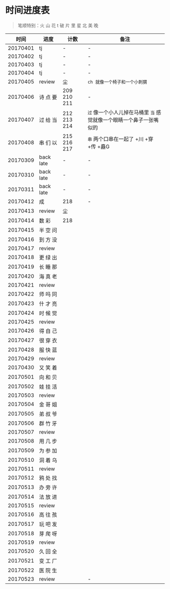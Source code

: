 # 时间进度表
> 笔顺特别：火 山 花 t 破 片 里 星 北 美 晚

|时间|进度|计数|备注|
|---|---|---|---|
|20170401|tj|-|-|
|20170402|tj|-|-|
|20170403|tj|-|-|
|20170404|tj|-|-|
|20170405|review|尘 |`ch 就像一个椅子和一个小刺猬`|
|20170406|诗 点 要|209 210 211|-|
|20170407|过 给 当|212 213 214|`过` 像一个小人儿掉在马桶里 `当` 感觉就像一个眼睛一个鼻子一张嘴似的|
|20170408|串 们 以|215 216 217|`串` 两个口串在一起了  +川 +穿 +传 +矗G|
|20170309|back late|-|-|
|20170310|back late|-|-|
|20170311|back late|-|-|
|20170412|成|218|-|
|20170413|review|尘||
|20170414|数 彩|218||
|20170415|半 空 问|||
|20170416|到 方 没|||
|20170417|review|||
|20170418|更 绿 出|||
|20170419|长 睡 那|||
|20170420|海 真 老|||
|20170421|review|||
|20170422|师 吗 同|||
|20170423|什 才 亮|||
|20170424|时 候 觉|||
|20170425|review|||
|20170426|得 自 己|||
|20170427|很 穿 衣|||
|20170428|服 快 蓝|||
|20170429|review|||
|20170430|又 笑 着|||
|20170501|向 和 贝|||
|20170502|娃 挂 活|||
|20170503|review|||
|20170504|金 哥 姐|||
|20170505|弟 叔 爷|||
|20170506|群 竹 牙|||
|20170507|review|||
|20170508|用 几 步|||
|20170509|为 参 加|||
|20170510|洞 着 乌|||
|20170511|review|||
|20170512|鸦 处 找|||
|20170513|办 旁 许|||
|20170514|法 放 进|||
|20170515|review|||
|20170516|高 往 孩|||
|20170517|玩 吧 发|||
|20170518|芽 爬 呀|||
|20170519|review|||
|20170520|久 回 全|||
|20170521|变 工 厂|||
|20170522|医 院 生|||
|20170523|review||-|